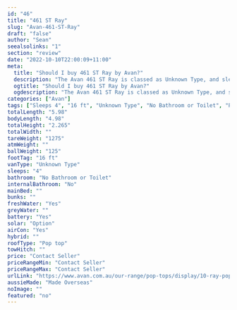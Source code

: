 ```yaml
---
id: "46"
title: "461 ST Ray"
slug: "Avan-461-ST-Ray"
draft: "false"
author: "Sean"
seealsolinks: "1"
section: "review"
date: "2022-10-10T22:00:09+11:00"
meta:
  title: "Should I buy 461 ST Ray by Avan?"
  description: "The Avan 461 ST Ray is classed as Unknown Type, and sleeps 4 people. It is Made Overseas and comes in at 16 ft. It generally has No Bathroom or Toilet."
  ogtitle: "Should I buy 461 ST Ray by Avan?"
  ogdescription: "The Avan 461 ST Ray is classed as Unknown Type, and sleeps 4 people. It is Made Overseas and comes in at 16 ft. It generally has No Bathroom or Toilet."
categories: ["Avan"]
tags: ["Sleeps 4", "16 ft", "Unknown Type", "No Bathroom or Toilet", "Pop top", "Price Unknown"]
totalLength: "5.98"
bodyLength: "4.98"
totalHeight: "2.265"
totalWidth: ""
tareWeight: "1275"
atmWeight: ""
ballWeight: "125"
footTag: "16 ft"
vanType: "Unknown Type"
sleeps: "4"
bathroom: "No Bathroom or Toilet"
internalBathroom: "No"
mainBed: ""
bunks: ""
freshWater: "Yes"
greyWater: ""
battery: "Yes"
solar: "Option"
airCon: "Yes"
hybrid: ""
roofType: "Pop top"
towHitch: ""
price: "Contact Seller"
priceRangeMin: "Contact Seller"
priceRangeMax: "Contact Seller"
urlLink: "https://www.avan.com.au/our-range/pop-tops/display/10-ray-pop-top"
aussieMade: "Made Overseas"
noImage: ""
featured: "no"
---
```

